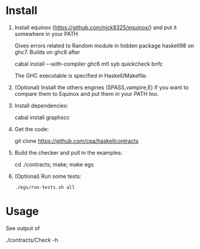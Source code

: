 # Install

1. Install equinox (https://github.com/nick8325/equinox/) and put it somewhere in your PATH

   Gives errors related to Random module in hidden package haskell98
   on ghc7.  Builds on ghc6 after

     cabal install --with-compiler ghc6 mtl syb quickcheck bnfc

   The GHC executable is specified in Haskell/Makefile.

2. (Optional) Install the others engines (SPASS,vampire,E) if you want to compare them to Equinox and put them in your PATH too.

3. Install dependencies:

      cabal install graphscc

4. Get the code: 

      git clone https://github.com/cpa/haskellcontracts 
 
5. Build the checker and pull in the examples: 

      cd ./contracts; make; make egs

6. (Optional) Run some tests:

       ./egs/run-tests.sh all

# Usage

See output of

  ./contracts/Check -h

